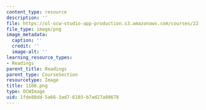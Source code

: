 ```yaml
---
content_type: resource
description: ''
file: https://ol-ocw-studio-app-production.s3.amazonaws.com/courses/22-01-introduction-to-nuclear-engineering-and-ionizing-radiation-fall-2016/1fde88dd5a663ad76103b7ad27a08678_1108.png
file_type: image/png
image_metadata:
  caption: ''
  credit: ''
  image-alt: ''
learning_resource_types:
- Readings
parent_title: Readings
parent_type: CourseSection
resourcetype: Image
title: 1108.png
type: OCWImage
uid: 1fde88dd-5a66-3ad7-6103-b7ad27a08678
---
```

